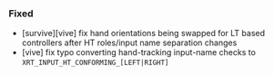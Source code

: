 ### Fixed
- [survive][vive] fix hand orientations being swapped for LT based controllers after HT roles/input name separation changes
- [vive] fix typo converting hand-tracking input-name checks to `XRT_INPUT_HT_CONFORMING_[LEFT|RIGHT]`
